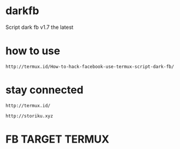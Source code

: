 # darkfb
Script dark fb v1.7 the latest

# how to use

<!-- wp:code -->
<pre class="wp-block-code"><code>http://termux.id/How-to-hack-facebook-use-termux-script-dark-fb/</code></pre>
<!-- /wp:code -->

# stay connected

<!-- wp:code -->
<pre class="wp-block-code"><code>http://termux.id/</code></pre>
<pre class="wp-block-code"><code>http://storiku.xyz</code></pre>
<!-- /wp:code -->

# FB TARGET TERMUX

